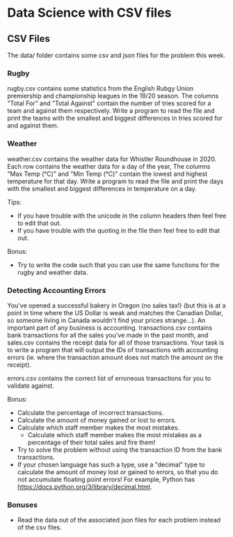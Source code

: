 # Data Science with CSV files

## CSV Files

The data/ folder contains some csv and json files for the problem this week.

### Rugby

rugby.csv contains some statistics from the English Rubgy Union premiership
and championship leagues in the 19/20 season.
The columns "Total For" and "Total Against" contain the number of tries scored
for a team and against them respectively.
Write a program to read the file and print the teams with the smallest
and biggest differences in tries scored for and against them.


### Weather

weather.csv contains the weather data for Whistler Roundhouse in 2020.
Each row contains the weather data for a day of the year,
The columns "Max Temp (°C)" and "Min Temp (°C)" contain the lowest
and highest temperature for that day.
Write a program to read the file and print the days with the smallest
and biggest differences in temperature on a day.

Tips:

* If you have trouble with the unicode in the column headers then feel free to edit that out.
* If you have trouble with the quoting in the file then feel free to edit that out.

Bonus:
* Try to write the code such that you can use the same functions for the rugby and weather data.


### Detecting Accounting Errors

You've opened a successful bakery in Oregon (no sales tax!)
(but this is at a point in time where the US Dollar is weak
and matches the Canadian Dollar, so someone living in Canada wouldn't find your prices strange...).
An important part of any business is accounting.
transactions.csv contains bank transactions for all the sales you've made in the past month,
and sales.csv contains the receipt data for all of those transactions.
Your task is to write a program that will output the IDs of transactions
with accounting errors (ie. where the transaction amount does not match the amount on the receipt).

errors.csv contains the correct list of erroneous transactions
for you to validate against.

Bonus:
* Calculate the percentage of incorrect transactions.
* Calculate the amount of money gained or lost to errors.
* Calculate which staff member makes the most mistakes.
    * Calculate which staff member makes the most mistakes as
      a percentage of their total sales and fire them!
* Try to solve the problem without using the transaction ID from the bank transactions.
* If your chosen language has such a type, use a "decimal" type to calculate
  the amount of money lost or gained to errors,
  so that you do not accumulate floating point errors!
  For example, Python has https://docs.python.org/3/library/decimal.html.

### Bonuses

* Read the data out of the associated json files for each problem instead of the csv files.
